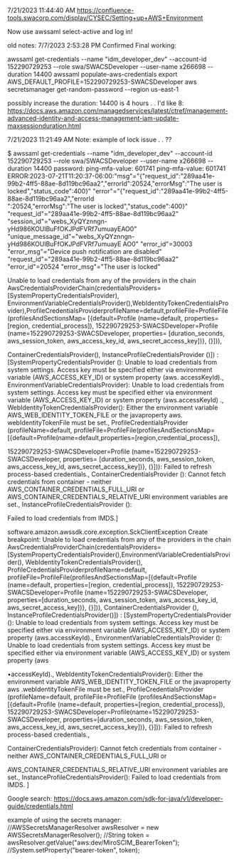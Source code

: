 7/21/2023 11:44:40 AM
https://confluence-tools.swacorp.com/display/CYSEC/Setting+up+AWS+Environment

Now use awssaml select-active and log in!





old notes:
7/7/2023 2:53:28 PM
Confirmed Final working:

awssaml get-credentials --name "idm_developer_dev" --account-id 152290729253 --role swa/SWACSDeveloper --user-name x266698 --duration 14400
awssaml populate-aws-credentials
export AWS_DEFAULT_PROFILE=152290729253-SWACSDeveloper 
aws secretsmanager get-random-password --region us-east-1


possibly increase the duration: 14400 is 4 hours . . I'd like 8:
https://docs.aws.amazon.com/managedservices/latest/ctref/management-advanced-identity-and-access-management-iam-update-maxsessionduration.html



7/21/2023 11:21:49 AM
Note: example of lock issue . . ??

$ awssaml get-credentials --name "idm_developer_dev" --account-id 152290729253 --role swa/SWACSDeveloper --user-name x266698 --duration 14400
password: 
ping-mfa-value: 601741
ping-mfa-value: 601741
ERROR:2023-07-21T11:20:37-06:00:"msg"="{\"request_id\":\"289aa41e-99b2-4ff5-88ae-8d119bc96aa2\",\"errorId\":20524,\"errorMsg\":\"The user is locked\",\"status_code\":400}" "error"="{\"request_id\":\"289aa41e-99b2-4ff5-88ae-8d119bc96aa2\",\"errorId\
":20524,\"errorMsg\":\"The user is locked\",\"status_code\":400}" "request_id"="289aa41e-99b2-4ff5-88ae-8d119bc96aa2" "session_id"="webs_XyQYznngn-yHd986KOUlBuFfOKJPdFVRf7umuayEAO0" "unique_message_id"="webs_XyQYznngn-yHd986KOUlBuFfOKJPdFVRf7umuayE
AO0" "error_id"=30003 "error_msg"="Device push notification are disabled" "request_id"="289aa41e-99b2-4ff5-88ae-8d119bc96aa2" "error_id"=20524 "error_msg"="The user is locked"






Unable to load credentials from any of the providers in the chain AwsCredentialsProviderChain(credentialsProviders=[SystemPropertyCredentialsProvider), EnvironmentVariableCredentialsProvider(),WebIdentityTokenCredentialsProvider),ProfileCredentialsProviderprofileName=default,profileFile=ProfileFile (profilesAndSectionsMap= [{default=Profile (name=default, properties=[region, credential_process]), 152290729253-SWACSDeveloper=Profile (name=152290729253-SWACSDeveloper, properties= [duration_seconds, aws_session_token, aws_access_key_id, aws_secret_access_key])}, (}])),

ContainerCredentialsProvider(), InstanceProfileCredentialsProvider ()]) : [SystemPropertyCredentialsProvider (): Unable to load credentials from system settings. Access key must be specified either via environment variable (AWS_ACCESS_KEY_ID) or system property (aws. accessKeyId)., EnvironmentVariableCredentialsProvider): Unable to load credentials from system settings. Access key must be specified either via environment variable (AWS_ACCESS_KEY_ID) or system property (aws.accessKeyId) ., WebIdentityTokenCredentialsProvider(): Either the environment variable AWS_WEB_IDENTITY_TOKEN_FILE or the javaproperty aws. webIdentityTokenFile must be set., ProfileCredentialsProvider (profileName=default, profileFile=ProfileFile(profilesAndSectionsMap=[{default=Profile(name=default,properties=[region,credential_process]),

152290729253-SWACSDeveloper=Profile (name=152290729253-SWACSDeveloper, properties= [duration_seconds, aws_session_token, aws_access_key_id, aws_secret_access_key])}, (}])): Failed to refresh process-based credentials., ContainerCredentialsProvider (): Cannot fetch credentials from container - neither AWS_CONTAINER_CREDENTIALS_FULL_URI or AWS_CONTAINER_CREDENTIALS_RELATIVE_URI environment variables are set., InstanceProfileCredentialsProvider ():

Failed to load credentials from IMDS.]

software.amazon.awssdk.core.exception.SckClientException Create breakpoint: Unable to load credentials from any of the providers in the chain AwsCredentialsProviderChain(credentialsProviders=[SystemPropertyCredentialsProvider(),EnvironmentVariableCredentialsProvider(), WebIdentityTokenCredentialsProvider(), ProfileCredentialsProviderprofileName=default, profileFile=ProfileFile(profilesAndSectionsMap=[{default=Profile (name=default, properties=[region, credential_process]), 152290729253-SWACSDeveloper=Profile (name=152290729253-SWACSDeveloper, properties=[duration_seconds, aws_session_token, aws_access_key_id, aws_secret_access_key])}, {}])), ContainerCredentialsProvider (), InstanceProfileCredentialsProvider()]) : [SystemPropertyCredentialsProvider (): Unable to load credentials from system settings. Access key must be specified either via environment variable (AWS_ACCESS_KEY_ID) or system property (aws.accessKeyId)., EnvironmentVariableCredentialsProvider (): Unable to load credentials from system settings. Access key must be specified either via environment variable (AWS_ACCESS_KEY_ID) or system property (aws

•accessKeyId)., WebIdentityTokenCredentialsProvider(): Either the environment variable AWS_WEB_IDENTITY_TOKEN_FILE or the javaproperty aws .webIdentityTokenFile must be set., ProfileCredentialsProvider (profileName=default, profileFile=ProfileFile (profilesAndSectionsMap= [{default=Profile (name=default, properties=[region, credential_process]), 152290729253-SWACSDeveloper=Profile(name=152290729253-SWACSDeveloper, properties=[duration_seconds, aws_session_token, aws_access_key_id, aws_secret_access_key])}, {}])): Failed to refresh process-based credentials.,

ContainerCredentialsProvider): Cannot fetch credentials from container - neither AWS_CONTAINER_CREDENTIALS_FULL_URI or

AWS_CONTAINER_CREDENTIALS_RELATIVE_URI environment variables are set., InstanceProfileCredentialsProvider(): Failed to load credentials from IMDS. ]


Google search:
    https://docs.aws.amazon.com/sdk-for-java/v1/developer-guide/credentials.html
    
    
    

example of using the secrets manager:    
            //AWSSecretsManagerResolver awsResolver = new AWSSecretsManagerResolver();
        //String token = awsResolver.getValue("aws:dev/MiroSCIM_BearerToken");
        //System.setProperty("bearer-token", token);

